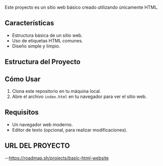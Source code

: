 Este proyecto es un sitio web básico creado utilizando únicamente HTML. 
## Características

- Estructura básica de un sitio web.
- Uso de etiquetas HTML comunes.
- Diseño simple y limpio.

## Estructura del Proyecto


## Cómo Usar

1. Clona este repositorio en tu máquina local.
2. Abre el archivo `index.html` en tu navegador para ver el sitio web.

## Requisitos

- Un navegador web moderno.
- Editor de texto (opcional, para realizar modificaciones).

## URL DEL PROYECTO
  --https://roadmap.sh/projects/basic-html-website
